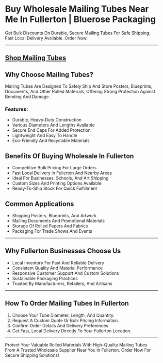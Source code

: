 # Buy Wholesale Mailing Tubes Near Me In Fullerton | Bluerose Packaging

Get Bulk Discounts On Durable, Secure Mailing Tubes For Safe Shipping. Fast Local Delivery Available. Order Now!

---
[Shop Mailing Tubes](https://www.bluerosepackaging.com/product/mailing-tubes/)
---

## Why Choose Mailing Tubes?

Mailing Tubes Are Designed To Safely Ship And Store Posters, Blueprints, Documents, And Other Rolled Materials, Offering Strong Protection Against Bending And Damage.

### Features:

- Durable, Heavy-Duty Construction  
- Various Diameters And Lengths Available  
- Secure End Caps For Added Protection  
- Lightweight And Easy To Handle  
- Eco-Friendly And Recyclable Materials  

## Benefits Of Buying Wholesale In Fullerton

- Competitive Bulk Pricing For Large Orders  
- Fast Local Delivery In Fullerton And Nearby Areas  
- Ideal For Businesses, Schools, And Art Shipping  
- Custom Sizes And Printing Options Available  
- Ready-To-Ship Stock For Quick Fulfillment  

## Common Applications

- Shipping Posters, Blueprints, And Artwork  
- Mailing Documents And Promotional Materials  
- Storage Of Rolled Papers And Fabrics  
- Packaging For Trade Shows And Events  

---

## Why Fullerton Businesses Choose Us

- Local Inventory For Fast And Reliable Delivery  
- Consistent Quality And Material Performance  
- Responsive Customer Support And Custom Solutions  
- Sustainable Packaging Practices  
- Trusted By Manufacturers, Retailers, And Artisans  

---

## How To Order Mailing Tubes In Fullerton

1. Choose Your Tube Diameter, Length, And Quantity.  
2. Request A Custom Quote Or Bulk Pricing Information.  
3. Confirm Order Details And Delivery Preferences.  
4. Get Fast, Local Delivery Directly To Your Fullerton Location.  

---

Protect Your Valuable Rolled Materials With High-Quality Mailing Tubes From A Trusted Wholesale Supplier Near You In Fullerton. Order Now For Secure Shipping Solutions!

